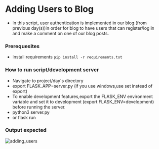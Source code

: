 # Adding Users to Blog
- In this script, user  authentication is implemented in our blog (from previous day(s))in order for blog to have users that can  register/log in and make a comment on one of our blog posts.

### Prerequesites
- Install requirements `pip install -r requirements.txt`

### How to run script/development server
- Navigate to project/day's directory
- export FLASK_APP=server.py (if you use windows,use set instead of export)
- To enable development features,export the FLASK_ENV environment variable and set it to development (export FLASK_ENV=development) before running the server.
- python3 server.py
- or flask run

### Output expected



![adding_users](https://user-images.githubusercontent.com/101118595/184257036-65772646-0923-44a2-a8f1-9ea3e109c3d8.png)
